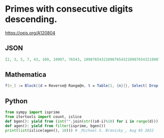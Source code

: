 # Primes with consecutive digits descending\.
https://oeis.org/A120804
## JSON
```JSON
[2, 3, 5, 7, 43, 109, 10987, 76543, 10987654321098765432109876543210987, 4321098765432109876543210987654321098765432109876543210987654321]
```
## Mathematica
```Mathematica
f[n_] := Block[{d = Reverse@ Range@n, t = Table[1, {n}]}, Select[ Drop[ Union@ Flatten@ Table[ FromDigits[ Mod[d + i*t, 10]], {i, 10}], 2], PrimeQ@# &]]; Array[f, 1000] // Flatten
```
## Python
```Python
from sympy import isprime
from itertools import count, islice
def bgen(): yield from (int("".join(str((s0-i)%10) for i in range(d))) for d in count(1) for s0 in range(1, 10))
def agen(): yield from filter(isprime, bgen())
print(list(islice(agen(), 10))) # _Michael S. Branicky_, Aug 05 2022
```
